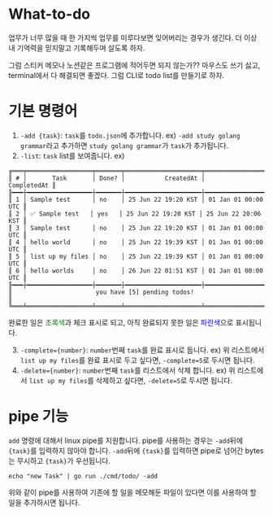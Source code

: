 # What-to-do
업무가 너무 많을 때 한 가지씩 업무를 미루다보면 잊어버리는 경우가 생긴다. 더 이상 내 기억력을 믿지말고 기록해두며 살도록 하자.

그럼 스티커 메모나 노션같은 프로그램에 적어두면 되지 않는가?? 마우스도 쓰기 싫고, terminal에서 다 해결되면 좋겠다. 그럼 CLI로 todo list를 만들기로 하자.

# 기본 명령어
1. `-add {task}`: `task`를 `todo.json`에 추가합니다. ex) `-add study golang grammar`라고 추가하면 `study golang grammar`가 `task`가 추가됩니다.
2. `-list`: `task` list를 보여줍니다. ex) 
```
╔═══╤══════════════════╤═══════╤═════════════════════╤═════════════════════╗
║ # │       Task       │ Done? │           CreatedAt │         CompletedAt ║
╟━━━┼━━━━━━━━━━━━━━━━━━┼━━━━━━━┼━━━━━━━━━━━━━━━━━━━━━┼━━━━━━━━━━━━━━━━━━━━━╢
║ 1 │ Sample test      │ no    │ 25 Jun 22 19:20 KST │ 01 Jan 01 00:00 UTC ║
║ 2 │ ✅ Sample test   │ yes   │ 25 Jun 22 19:20 KST │ 25 Jun 22 20:06 KST ║
║ 3 │ Sample test      │ no    │ 25 Jun 22 19:20 KST │ 01 Jan 01 00:00 UTC ║
║ 4 │ hello world      │ no    │ 25 Jun 22 19:39 KST │ 01 Jan 01 00:00 UTC ║
║ 5 │ list up my files │ no    │ 25 Jun 22 19:39 KST │ 01 Jan 01 00:00 UTC ║
║ 6 │ hello worlds     │ no    │ 26 Jun 22 01:51 KST │ 01 Jan 01 00:00 UTC ║
╟━━━┼━━━━━━━━━━━━━━━━━━┼━━━━━━━┼━━━━━━━━━━━━━━━━━━━━━┼━━━━━━━━━━━━━━━━━━━━━╢
║                       you have [5] pending todos!                        ║
╚═══╧══════════════════╧═══════╧═════════════════════╧═════════════════════╝
```
완료한 일은 <span style="color:green;">초록색</span>과 체크 표시로 되고, 아직 완료되지 못한 일은 <span style="color:blue;">파란색</span>으로 표시됩니다.

3. `-complete={number}`: `number`번째 `task`를 완료 표시로 둡니다. ex) 위 리스트에서 `list up my files`를 완료 표시로 두고 싶다면, `-complete=5`로 두시면 됩니다.
4. `-delete={number}`: `number`번째 `task`를 리스트에서 삭제 합니다. ex) 위 리스트에서 `list up my files`를 삭제하고 싶다면, `-delete=5`로 두시면 됩니다.

# pipe 기능
`add` 명령에 대해서 linux pipe를 지원합니다. pipe를 사용하는 경우는 `-add`뒤에 `{task}`를 입력하지 않아야 합니다. `-add`뒤에 `{task}`를 입력하면 pipe로 넘어간 bytes는 무시하고 `{task}`가 우선됩니다.
```
echo "new Task" | go run ./cmd/todo/ -add
```
위와 같이 pipe를 사용하여 기존에 할 일을 메모해둔 파일이 있다면 이를 사용하여 할 일을 추가하시면 됩니다.
